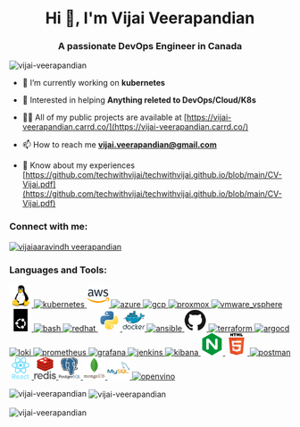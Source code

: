 <h1 align="center">Hi 👋, I'm Vijai Veerapandian</h1>
<h3 align="center">A passionate DevOps Engineer in Canada</h3>

<p align="left"> <img src="https://komarev.com/ghpvc/?username=vijai-veerapandian&label=Profile%20views&color=0e75b6&style=flat" alt="vijai-veerapandian" /> </p>

- 🔭 I’m currently working on **kubernetes**

- 🤝 Interested in helping **Anything releted to DevOps/Cloud/K8s**

- 👨‍💻 All of my public projects are available at [https://vijai-veerapandian.carrd.co/](https://vijai-veerapandian.carrd.co/)

- 📫 How to reach me **vijai.veerapandian@gmail.com**

- 📄 Know about my experiences [https://github.com/techwithvijai/techwithvijai.github.io/blob/main/CV-Vijai.pdf](https://github.com/techwithvijai/techwithvijai.github.io/blob/main/CV-Vijai.pdf)

<h3 align="left">Connect with me:</h3>
<p align="left">
<a href="https://linkedin.com/in/vijaiaaravindh veerapandian" target="blank"><img align="center" src="https://raw.githubusercontent.com/rahuldkjain/github-profile-readme-generator/master/src/images/icons/Social/linked-in-alt.svg" alt="vijaiaaravindh veerapandian" height="30" width="40" /></a>
</p>
<h3 align="left">Languages and Tools:</h3>
<p align="left">
  <!--Linux-->
  <a href="https://www.linux.org/" target="_blank" rel="noreferrer">
    <img src="https://raw.githubusercontent.com/devicons/devicon/master/icons/linux/linux-original.svg" alt="linux" width="40" height="40"/>
  </a>
    <!--Kubernetes-->
  <a href="https://kubernetes.io" target="_blank" rel="noreferrer">
    <img src="https://www.vectorlogo.zone/logos/kubernetes/kubernetes-icon.svg" alt="kubernetes" width="40" height="40"/>
  </a>
  <!--aws-->
  <a href="https://aws.amazon.com" target="_blank" rel="noreferrer">
    <img src="https://raw.githubusercontent.com/devicons/devicon/master/icons/amazonwebservices/amazonwebservices-original-wordmark.svg" alt="aws" width="40" height="40"/>
  </a>
  <!--Azure-->
  <a href="https://azure.microsoft.com/en-in/" target="_blank" rel="noreferrer">
    <img src="https://www.vectorlogo.zone/logos/microsoft_azure/microsoft_azure-icon.svg" alt="azure" width="40" height="40"/>
  </a>
  <!--gcp-->
  <a href="https://cloud.google.com" target="_blank" rel="noreferrer">
    <img src="https://www.vectorlogo.zone/logos/google_cloud/google_cloud-icon.svg" alt="gcp" width="40" height="40"/>
  </a>
  <!-- Proxmox -->
  <a href="https://www.proxmox.com/" target="_blank" rel="noreferrer">
    <img src="https://upload.wikimedia.org/wikipedia/commons/0/0e/Proxmox_logo-icon.svg" alt="proxmox" width="40" height="40"/>
  </a>
  <!--VMware vsphere-->
  <a href="https://www.vmware.com/products/vsphere.html" target="_blank" rel="noreferrer">
  <img src="https://upload.wikimedia.org/wikipedia/commons/4/4e/Vmware_vsphere_logo.svg" alt="vmware_vsphere" width="40" height="40"/>
  </a>
  <!-- Ubuntu -->
  <a href="https://ubuntu.com/" target="_blank" rel="noreferrer">
    <img src="https://raw.githubusercontent.com/devicons/devicon/master/icons/ubuntu/ubuntu-plain.svg" alt="ubuntu" width="40" height="40"/>
  </a>
  <!--bash-->
  <a href="https://www.gnu.org/software/bash/" target="_blank" rel="noreferrer">
    <img src="https://www.vectorlogo.zone/logos/gnu_bash/gnu_bash-icon.svg" alt="bash" width="40" height="40"/>
  </a>
  <!-- Red Hat -->
  <a href="https://www.redhat.com/" target="_blank" rel="noreferrer">
    <img src="https://www.vectorlogo.zone/logos/redhat/redhat-icon.svg" alt="redhat" width="40" height="40"/>
  </a>
  <!--python-->
  <a href="https://www.python.org" target="_blank" rel="noreferrer">
    <img src="https://raw.githubusercontent.com/devicons/devicon/master/icons/python/python-original.svg" alt="python" width="40" height="40"/>
  </a>
  <!--docker-->
  <a href="https://www.docker.com/" target="_blank" rel="noreferrer">
    <img src="https://raw.githubusercontent.com/devicons/devicon/master/icons/docker/docker-original-wordmark.svg" alt="docker" width="40" height="40"/>
  </a>
    <!-- Ansible -->
  <a href="https://www.ansible.com/" target="_blank" rel="noreferrer">
    <img src="https://www.vectorlogo.zone/logos/ansible/ansible-icon.svg" alt="ansible" width="40" height="40"/>
  </a>
  <!-- GitHub Actions -->
  <a href="https://github.com/features/actions" target="_blank" rel="noreferrer">
    <img src="https://raw.githubusercontent.com/devicons/devicon/master/icons/github/github-original.svg" alt="github actions" width="40" height="40"/>
  </a>
  <!-- Terraform -->
  <a href="https://www.terraform.io/" target="_blank" rel="noreferrer">
    <img src="https://www.vectorlogo.zone/logos/terraformio/terraformio-icon.svg" alt="terraform" width="40" height="40"/>
  </a>
  <!-- ArgoCD -->
  <a href="https://argo-cd.readthedocs.io/en/stable/" target="_blank" rel="noreferrer">
    <img src="https://argo-cd.readthedocs.io/en/stable/assets/logo.png" alt="argocd" width="40" height="40"/>
  </a>
  <!-- Grafana Loki -->
  <a href="https://grafana.com/oss/loki/" target="_blank" rel="noreferrer">
    <img src="https://grafana.com/static/assets/img/logos/logo-loki.svg" alt="loki" width="40" height="40"/>
  </a>
  <!-- Prometheus -->
  <a href="https://prometheus.io/" target="_blank" rel="noreferrer">
    <img src="https://www.vectorlogo.zone/logos/prometheusio/prometheusio-icon.svg" alt="prometheus" width="40" height="40"/>
  </a> 
  <!--grafana-->
  <a href="https://grafana.com" target="_blank" rel="noreferrer">
    <img src="https://www.vectorlogo.zone/logos/grafana/grafana-icon.svg" alt="grafana" width="40" height="40"/>
  </a>
  <!--jenkins-->
  <a href="https://www.jenkins.io" target="_blank" rel="noreferrer">
    <img src="https://www.vectorlogo.zone/logos/jenkins/jenkins-icon.svg" alt="jenkins" width="40" height="40"/>
  </a>
  <!--Kibana-->
  <a href="https://www.elastic.co/kibana" target="_blank" rel="noreferrer">
    <img src="https://www.vectorlogo.zone/logos/elasticco_kibana/elasticco_kibana-icon.svg" alt="kibana" width="40" height="40"/>
  </a>
  <!--nginx-->
  <a href="https://www.nginx.com" target="_blank" rel="noreferrer">
    <img src="https://raw.githubusercontent.com/devicons/devicon/master/icons/nginx/nginx-original.svg" alt="nginx" width="40" height="40"/>
  </a>
  <!--html5-->
  <a href="https://www.w3.org/html/" target="_blank" rel="noreferrer">
    <img src="https://raw.githubusercontent.com/devicons/devicon/master/icons/html5/html5-original-wordmark.svg" alt="html5" width="40" height="40"/>
  </a>
  <!--postman-->
  <a href="https://postman.com" target="_blank" rel="noreferrer">
    <img src="https://www.vectorlogo.zone/logos/getpostman/getpostman-icon.svg" alt="postman" width="40" height="40"/>
  </a>
  <!--reactjs-->
  <a href="https://reactjs.org/" target="_blank" rel="noreferrer">
    <img src="https://raw.githubusercontent.com/devicons/devicon/master/icons/react/react-original-wordmark.svg" alt="react" width="40" height="40"/>
  </a>
  <!--redis-->
  <a href="https://redis.io" target="_blank" rel="noreferrer">
    <img src="https://raw.githubusercontent.com/devicons/devicon/master/icons/redis/redis-original-wordmark.svg" alt="redis" width="40" height="40"/>
  </a>
  <!--postgresql-->
  <a href="https://www.postgresql.org" target="_blank" rel="noreferrer">
    <img src="https://raw.githubusercontent.com/devicons/devicon/master/icons/postgresql/postgresql-original-wordmark.svg" alt="postgresql" width="40" height="40"/>
  </a>
  <!--Mongodb-->
  <a href="https://www.mongodb.com/" target="_blank" rel="noreferrer">
    <img src="https://raw.githubusercontent.com/devicons/devicon/master/icons/mongodb/mongodb-original-wordmark.svg" alt="mongodb" width="40" height="40"/>
  </a>  
  <!--mysql-->
  <a href="https://www.mysql.com/" target="_blank" rel="noreferrer">
    <img src="https://raw.githubusercontent.com/devicons/devicon/master/icons/mysql/mysql-original-wordmark.svg" alt="mysql" width="40" height="40"/>
  </a>  
  <!--Intel OpenVino-->
  <a href="https://docs.openvino.ai/" target="_blank" rel="noreferrer">
  <img src="https://upload.wikimedia.org/wikipedia/commons/9/91/OpenVINO_Logo_2021.svg" alt="openvino" width="40" height="40"/>
  </a>
<p><img align="left" src="https://github-readme-stats.vercel.app/api/top-langs?username=vijai-veerapandian&show_icons=true&locale=en&layout=compact" alt="vijai-veerapandian" /></p>

<p>&nbsp;<img align="center" src="https://github-readme-stats.vercel.app/api?username=vijai-veerapandian&show_icons=true&locale=en" alt="vijai-veerapandian" /></p>

<p><img align="center" src="https://github-readme-streak-stats.herokuapp.com/?user=vijai-veerapandian&" alt="vijai-veerapandian" /></p>
